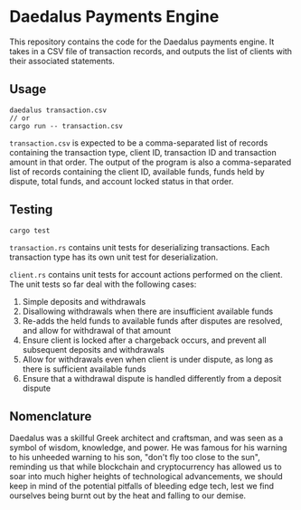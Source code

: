 # Daedalus Payments Engine

This repository contains the code for the Daedalus payments engine. It takes in a CSV file of transaction records, and outputs the list of clients with their associated statements.

## Usage

```
daedalus transaction.csv
// or
cargo run -- transaction.csv
```

`transaction.csv` is expected to be a comma-separated list of records containing the transaction type, client ID, transaction ID and transaction amount in that order. The output of the program is also a comma-separated list of records containing the client ID, available funds, funds held by dispute, total funds, and account locked status in that order.

## Testing

```
cargo test
```

`transaction.rs` contains unit tests for deserializing transactions. Each transaction type has its own unit test for deserialization.

`client.rs` contains unit tests for account actions performed on the client. The unit tests so far deal with the following cases:

1. Simple deposits and withdrawals
2. Disallowing withdrawals when there are insufficient available funds
3. Re-adds the held funds to available funds after disputes are resolved, and allow for withdrawal of that amount
4. Ensure client is locked after a chargeback occurs, and prevent all subsequent deposits and withdrawals
5. Allow for withdrawals even when client is under dispute, as long as there is sufficient available funds
6. Ensure that a withdrawal dispute is handled differently from a deposit dispute

## Nomenclature
Daedalus was a skillful Greek architect and craftsman, and was seen as a symbol of wisdom, knowledge, and power. He was famous for his warning to his unheeded warning to his son, "don't fly too close to the sun", reminding us that while blockchain and cryptocurrency has allowed us to soar into much higher heights of technological advancements, we should keep in mind of the potential pitfalls of bleeding edge tech, lest we find ourselves being burnt out by the heat and falling to our demise.
